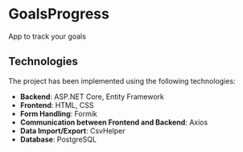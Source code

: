 # GoalsProgress
App to track your goals

## Technologies
The project has been implemented using the following technologies:

- **Backend**: ASP.NET Core, Entity Framework
- **Frontend**: HTML, CSS
- **Form Handling**: Formik
- **Communication between Frontend and Backend**: Axios
- **Data Import/Export**: CsvHelper
- **Database**: PostgreSQL
